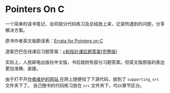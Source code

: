 # Pointers On C

一个简单的读书笔记，会将部分代码练习及总结放上来，记录所遇到的问题，分享解决方案。

原书作者英文版勘误表：[Errata for Pointers on C](https://www.cs.rit.edu/~kar/pointers.on.c/errata.html)

道客巴巴在线课后习题答案：[c和指针课后题答案(完整版)](https://www.doc88.com/p-3059517106808.html?s=rel&id=2)

实际上，人民邮电出版社中文版，书后就附有部分习题答案。但英文版原版的表达更加准确、直接。

由于打不开[作者维护的网站](http://www.awl.com/cseng/titles/0-673-99986-6/),在网上随便找了下源代码，放到了 `supporting_src` 文件夹下了。
自己随书的代码练习放在 `src` 文件夹下，均以章节区分。
